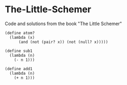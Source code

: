 # The-Little-Schemer
Code and solutions from the book "The Little Schemer"

```
(define atom?
  (lambda (x)
	  (and (not (pair? x)) (not (null? x)))))

(define sub1
  (lambda (n)
    (- n 1)))

(define add1
  (lambda (n)
    (+ n 1)))
```
